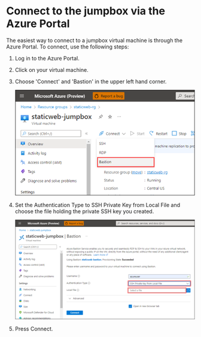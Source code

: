 # Connect to the jumpbox via the Azure Portal

The easiest way to connect to a jumpbox virtual machine is through the Azure Portal. To connect, use the following steps:

1. Log in to the Azure Portal.
1. Click on your virtual machine.
1. Choose 'Connect' and 'Bastion' in the upper left hand corner.

    ![Connect to jumpbox via Azure Bastion](../docs/media/connect-to-jumpbox-bastion.png)

1. Set the Authentication Type to SSH Private Key from Local File and choose the file holding the private SSH key you created.

    ![Connect to jumpbox via Azure Bastion](../docs/media/connect-to-jumpbox-bastion-step2.png)

1. Press Connect.